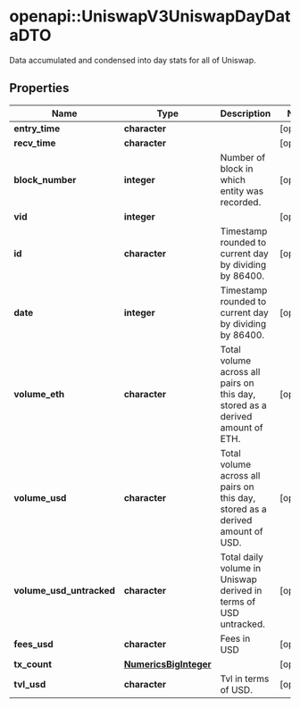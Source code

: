 # openapi::UniswapV3UniswapDayDataDTO

Data accumulated and condensed into day stats for all of Uniswap.

## Properties
Name | Type | Description | Notes
------------ | ------------- | ------------- | -------------
**entry_time** | **character** |  | [optional] 
**recv_time** | **character** |  | [optional] 
**block_number** | **integer** | Number of block in which entity was recorded. | [optional] 
**vid** | **integer** |  | [optional] 
**id** | **character** | Timestamp rounded to current day by dividing by 86400. | [optional] 
**date** | **integer** | Timestamp rounded to current day by dividing by 86400. | [optional] 
**volume_eth** | **character** | Total volume across all pairs on this day, stored as a derived amount of ETH. | [optional] 
**volume_usd** | **character** | Total volume across all pairs on this day, stored as a derived amount of USD. | [optional] 
**volume_usd_untracked** | **character** | Total daily volume in Uniswap derived in terms of USD untracked. | [optional] 
**fees_usd** | **character** | Fees in USD | [optional] 
**tx_count** | [**NumericsBigInteger**](Numerics.BigInteger.md) |  | [optional] 
**tvl_usd** | **character** | Tvl in terms of USD. | [optional] 


